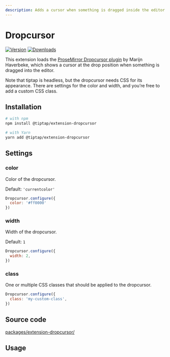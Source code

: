 ```yaml
---
description: Adds a cursor when something is dragged inside the editor.
---
```


# Dropcursor
[![Version](https://img.shields.io/npm/v/@tiptap/extension-dropcursor.svg?label=version)](https://www.npmjs.com/package/@tiptap/extension-dropcursor)
[![Downloads](https://img.shields.io/npm/dm/@tiptap/extension-dropcursor.svg)](https://npmcharts.com/compare/@tiptap/extension-dropcursor?minimal=true)

This extension loads the [ProseMirror Dropcursor plugin](https://github.com/ProseMirror/prosemirror-dropcursor) by Marijn Haverbeke, which shows a cursor at the drop position when something is dragged into the editor.

Note that tiptap is headless, but the dropcursor needs CSS for its appearance. There are settings for the color and width, and you’re free to add a custom CSS class.

## Installation
```bash
# with npm
npm install @tiptap/extension-dropcursor

# with Yarn
yarn add @tiptap/extension-dropcursor
```

## Settings

### color
Color of the dropcursor.

Default: `'currentcolor'`

```js
Dropcursor.configure({
  color: '#ff0000'
})
```

### width
Width of the dropcursor.

Default: `1`

```js
Dropcursor.configure({
  width: 2,
})
```

### class
One or multiple CSS classes that should be applied to the dropcursor.

```js
Dropcursor.configure({
  class: 'my-custom-class',
})
```

## Source code
[packages/extension-dropcursor/](https://github.com/ueberdosis/tiptap/blob/main/packages/extension-dropcursor/)

## Usage
<tiptap-demo name="Extensions/Dropcursor"></tiptap-demo>

